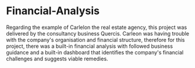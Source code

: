 # Financial-Analysis
Regarding the example of Carlelon the real estate agency, this project was delivered by the consultancy business Quercis. Carleon was having trouble with the company's organisation and financial structure, therefore for this project, there was a built-in financial analysis with followed business guidance and a built-in dashboard that identifies the company's financial challenges and suggests viable remedies.
